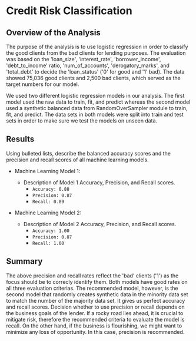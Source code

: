 # Credit Risk Classification

## Overview of the Analysis

The purpose of the analysis is to use logistic regression in order to classify the good clients from the bad clients for lending purposes. The evaluation was based on the 'loan_size', 'interest_rate', 
'borrower_income', 'debt_to_income' ratio, 'num_of_accounts', 'derogatory_marks', and 'total_debt' to decide the 'loan_status' ('0' for good and '1' bad).
The data showed 75,036 good clients and 2,500 bad clients, which served as the target numbers for our model.

We used two different logistic regression models in our analysis. The first model used the raw data to train, fit, and predict whereas the second model used a synthetic balanced data from RandomOverSampler module to 
train, fit, and predict.
The data sets in both models were split into train and test sets in order to make sure we test the models on unseen data.

## Results

Using bulleted lists, describe the balanced accuracy scores and the precision and recall scores of all machine learning models.

* Machine Learning Model 1:
  * Description of Model 1 Accuracy, Precision, and Recall scores.
    - `Accuracy: 0.88`
    - `Precision: 0.87`
    - `Recall: 0.89`


* Machine Learning Model 2:
  * Description of Model 2 Accuracy, Precision, and Recall scores.
      - `Accuracy: 1.00`
      - `Precision: 0.87`
      - `Recall: 1.00`

## Summary

The above precision and recall rates reflect the 'bad' clients ('1') as the focus should be to correcly identify them. Both models have good rates on all three evaluation criterias. The recommended model, however, is the second model that randomly creates synthetic data in the minority data set to match the number of the majority data set. It gives us perfect accuracy and recall scores.
Decision whether to use precision or recall depends on the business goals of the lender. If a rocky road lies ahead, it is crucial to mitigate risk, therefore the recommended criteria to evaluate the model is recall. On the other hand, if the business is flourishing, we might want to minimize any loss of opportunity. In this case, precision is recommended.
